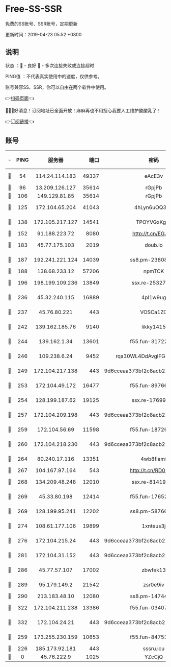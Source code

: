 # Free-SS-SSR

免费的SS账号、SSR账号，定期更新

更新时间：2019-04-23 05:52 +0800

## 说明

状态     ：🙂 - 良好 🙁 - 多次连接失败或连接超时

PING值   ：不代表真实使用中的速度，仅供参考。

账号兼容SS、SSR，你可以自由在两个软件中使用。

👉[扫码页面](https://liesauer.github.io/Free-SS-SSR/)👈

🎉🎉🎉好消息！订阅地址已全面开放！麻麻再也不用担心我要人工维护酸酸乳了！

👉[订阅链接](https://www.liesauer.net/yogurt/subscribe?ACCESS_TOKEN=DAYxR3mMaZAsaqUb)👈

## 账号

|-|PING|服务器|端口|密码|加密方式|区域|
|:----:|:----:|:-----:|-----:|:----:|:----:|:----:|
|🙂|54|114.24.114.183|49337|eAcE3v|chacha20-ietf|TW|
|🙂|96|13.209.126.127|35614|rGpjPb|rc4-md5|KR|
|🙂|106|149.129.81.85|35614|rGpjPb|rc4-md5|HK|
|🙂|125|172.104.65.204|41043|4hLyn6uOQ3hU|aes-256-cfb|JP|
|🙂|138|172.105.217.127|14541|TPOYVGxKglpi|aes-256-cfb|JP|
|🙂|152|91.188.223.72|8080|http://t.cn/EGJIyrl|rc4-md5|RU|
|🙂|183|45.77.175.103|2019|doub.io|aes-128-ctr|SG|
|🙂|187|192.241.221.124|14039|ss8.pm-23808367|aes-256-cfb|US|
|🙂|188|138.68.233.12|57206|npmTCK|rc4-md5|US|
|🙂|196|198.199.109.236|13849|ssx.re-25327001|aes-256-cfb|US|
|🙂|236|45.32.240.115|16889|4pl1w9ug|aes-256-cfb|AU|
|🙂|237|45.76.80.221|443|VOSCa1ZG|aes-256-cfb|DE|
|🙂|242|139.162.185.76|9140|likky1415|aes-256-cfb|DE|
|🙂|244|139.162.1.34|13601|f55.fun-31722163|aes-256-cfb|SG|
|🙂|246|109.238.6.24|9452|rqa30WL4DdAvgIFG6Fs3znzTa|aes-256-cfb|FR|
|🙂|249|172.104.217.138|443|9d6cceaa373bf2c8acb22e60b6a58be6|aes-256-cfb|US|
|🙂|253|172.104.49.172|16477|f55.fun-89766175|aes-256-cfb|SG|
|🙂|254|128.199.187.62|19125|ssx.re-17699108|aes-256-cfb|SG|
|🙂|257|172.104.209.198|443|9d6cceaa373bf2c8acb22e60b6a58be6|aes-256-cfb|US|
|🙂|259|172.104.56.69|11598|f55.fun-18726440|aes-256-cfb|SG|
|🙂|260|172.104.218.230|443|9d6cceaa373bf2c8acb22e60b6a58be6|aes-256-cfb|US|
|🙂|264|80.240.17.116|13351|4wb8fiamf|aes-256-cfb|DE|
|🙂|267|104.167.97.164|543|http://t.cn/RD0D7sx|rc4-md5|CA|
|🙂|268|134.209.48.248|12010|ssx.re-81419250|aes-256-cfb|US|
|🙂|269|45.33.80.198|12414|f55.fun-17652829|aes-256-cfb|US|
|🙂|269|128.199.95.241|12202|ss8.pm-58766684|aes-256-cfb|SG|
|🙂|274|108.61.177.106|19899|1xnteus3j|aes-256-cfb|FR|
|🙂|276|172.104.215.24|443|9d6cceaa373bf2c8acb22e60b6a58be6|aes-256-cfb|US|
|🙂|281|172.104.31.152|443|9d6cceaa373bf2c8acb22e60b6a58be6|aes-256-cfb|US|
|🙂|286|45.77.57.107|17002|zbwfek13|aes-256-cfb|GB|
|🙂|289|95.179.149.2|21542|zsr0e9iv|aes-256-cfb|NL|
|🙂|290|213.183.48.10|12080|ss8.pm-14744177|rc4-md5|RU|
|🙂|322|172.104.211.238|13386|f55.fun-03407561|aes-256-cfb|US|
|🙂|332|172.104.24.21|443|9d6cceaa373bf2c8acb22e60b6a58be6|aes-256-cfb|US|
|🙂|259|173.255.230.159|10653|f55.fun-84753420|aes-256-cfb|US|
|🙁|226|185.173.92.181|443|sssru.icu|rc4-md5|RU|
|🙁|0|45.76.222.9|1025|YZcCjQ|rc4-md5|JP|
